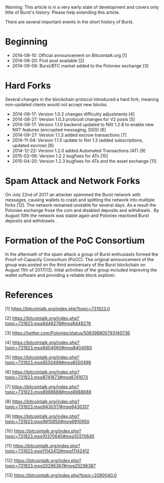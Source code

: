 Warning: This article is in a very early state of development and covers only little of Burst's history. Please help extending this article.

There are several important events in the short history of Burst.

Beginning
=========

-   2014-08-10: Official announcement on Bitcointalk.org [1]
-   2014-08-20: First pool available [2]
-   2014-09-06: Burst/BTC market added to the Poloniex exchange [3]

Hard Forks
==========

Several changes in the blockchain protocol introduced a hard fork, meaning non-updated clients would not accept new blocks.

-   2014-08-17: Version 1.0.2 changes difficulty adjustments [4]
-   2014-08-27: Version 1.0.3 protocoll changes for V2 pools [5]
-   2014-09-17: Version 1.1.0 backend updated to NXt 1.2.8 to enable new NXT features (encrypted messaging, DGS) [6]
-   2014-09-27: Version 1.1.3 added escrow transactions [7]
-   2014-11-04: Version 1.1.5 update to Nxt 1.3 (added subscriptions, updated escrow) [8]
-   2014-12-22: Version 1.2.0 added Automated Transactions (AT) [9]
-   2015-02-06: Version 1.2.2 bugfixes for ATs [10]
-   2015-04-20: Version 1.2.3 bugfixes for ATs and the asset exchange [11]

Spam Attack and Network Forks
=============================

On July 22nd of 2017 an attacker spammed the Burst network with messages, causing wallets to crash and splitting the network into multiple forks [12]. The network remained unstable for several days. As a result the Poloniex exchange froze the coin and disabled deposits and withdrawls . By August 10th the network was stable again and Poloniex reactived Burst deposits and withdrawls .

Formation of the PoC Consortium
===============================

In the aftermath of the spam attack a group of Burst enthusiasts formed the Proof-of-Capacity Consortium (PoCC). The original announcement of the group was posted on the third anniversary of the Burst blockchain on August 11th of 2017[13]. Inital activities of the group included improving the wallet software and providing a reliable block explorer.

References
==========

<references />

[1] <https://bitcointalk.org/index.php?topic=731923.0>

[2] <https://bitcointalk.org/index.php?topic=731923.msg8448276#msg8448276>

[3] <https://twitter.com/Poloniex/status/508398805793140736>

[4] <https://bitcointalk.org/index.php?topic=731923.msg8404060#msg8404060>

[5] <https://bitcointalk.org/index.php?topic=731923.msg8550499#msg8550499>

[6] <https://bitcointalk.org/index.php?topic=731923.msg8741673#msg8741673>

[7] <https://bitcointalk.org/index.php?topic=731923.msg8988688#msg8988688>

[8] <https://bitcointalk.org/index.php?topic=731923.msg9430317#msg9430317>

[9] <https://bitcointalk.org/index.php?topic=731923.msg9910950#msg9910950>

[10] <https://bitcointalk.org/index.php?topic=731923.msg10370645#msg10370645>

[11] <https://bitcointalk.org/index.php?topic=731923.msg11142412#msg11142412>

[12] <https://bitcointalk.org/index.php?topic=731923.msg20296387#msg20296387>

[13] <https://bitcointalk.org/index.php?topic=2080040.0>
